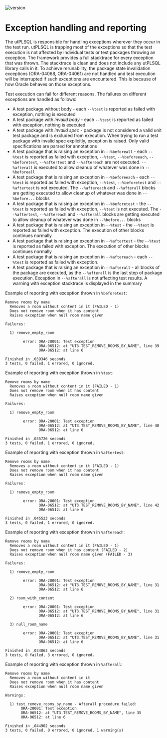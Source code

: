 ![version](https://img.shields.io/badge/version-v3.1.8.3145--develop-blue.svg)

# Exception handling and reporting

The utPLSQL is responsible for handling exceptions wherever they occur in the test run. utPLSQL is trapping most of the exceptions so that the test execution is not affected by individual tests or test packages throwing an exception.
The framework provides a full stacktrace for every exception that was thrown. The stacktrace is clean and does not include any utPLSQL library calls in it.
To achieve rerunability, the package state invalidation exceptions (ORA-04068, ORA-04061) are not handled and test execution will be interrupted if such exceptions are encountered. This is because of how Oracle behaves on those exceptions.

Test execution can fail for different reasons. The failures on different exceptions are handled as follows:
* A test package without body - each `--%test` is reported as failed with exception, nothing is executed
* A test package with _invalid body_ - each `--%test` is reported as failed with exception, nothing is executed
* A test package with _invalid spec_ - package is not considered a valid unit test package and is excluded from execution. When trying to run a test package with invalid spec explicitly, exception is raised. Only valid specifications are parsed for annotations 
* A test package that is raising an exception in `--%beforeall` - each `--%test` is reported as failed with exception, `--%test`, `--%beforeeach`, `--%beforetest`, `--%aftertest` and `--%aftereach` are not executed. `--%afterall` is executed to allow cleanup of whatever was done in `--%beforeall`
* A test package that is raising an exception in `--%beforeeach` - each `--%test` is reported as failed with exception, `--%test`, `--%beforetest` and `--%aftertest` is not executed. The `--%aftereach` and `--%afterall` blocks are getting executed to allow cleanup of whatever was done in `--%before...` blocks
* A test package that is raising an exception in `--%beforetest` - the `--%test` is reported as failed  with exception, `--%test` is not executed. The `--%aftertest`, `--%aftereach` and `--%afterall` blocks are getting executed to allow cleanup of whatever was done in `--%before...` blocks
* A test package that is raising an exception in `--%test` - the `--%test` is reported as failed with exception. The execution of other blocks continues normally
* A test package that is raising an exception in `--%aftertest` - the `--%test` is reported as failed with exception. The execution of other blocks continues normally
* A test package that is raising an exception in `--%aftereach` - each `--%test` is reported as failed with exception.
* A test package that is raising an exception in `--%afterall` - all blocks of  the package are executed, as the `--%afterall` is the last step of package execution. Exception in `--%afterall` is not affecting test results. A warning with exception stacktrace is displayed in the summary


Example of reporting with exception thrown in `%beforetest`:
````
Remove rooms by name
  Removes a room without content in it (FAILED - 1)
  Does not remove room when it has content
  Raises exception when null room name given
 
Failures:
 
  1) remove_empty_room
        
        error: ORA-20001: Test exception
               ORA-06512: at "UT3.TEST_REMOVE_ROOMS_BY_NAME", line 39
               ORA-06512: at line 6
       
Finished in ,039346 seconds
3 tests, 0 failed, 1 errored, 0 ignored.
````

Example of reporting with exception thrown in `%test`:
```
Remove rooms by name
  Removes a room without content in it (FAILED - 1)
  Does not remove room when it has content
  Raises exception when null room name given
 
Failures:
 
  1) remove_empty_room
        
        error: ORA-20001: Test exception
               ORA-06512: at "UT3.TEST_REMOVE_ROOMS_BY_NAME", line 48
               ORA-06512: at line 6
       
Finished in ,035726 seconds
3 tests, 0 failed, 1 errored, 0 ignored.
```

Example of reporting with exception thrown in `%aftertest`:
```
Remove rooms by name
  Removes a room without content in it (FAILED - 1)
  Does not remove room when it has content
  Raises exception when null room name given
 
Failures:
 
  1) remove_empty_room
        
        error: ORA-20001: Test exception
               ORA-06512: at "UT3.TEST_REMOVE_ROOMS_BY_NAME", line 42
               ORA-06512: at line 6
       
Finished in ,045523 seconds
3 tests, 0 failed, 1 errored, 0 ignored.
```

Example of reporting with exception thrown in `%aftereach`:
```
Remove rooms by name
  Removes a room without content in it (FAILED - 1)
  Does not remove room when it has content (FAILED - 2)
  Raises exception when null room name given (FAILED - 3)
 
Failures:
 
  1) remove_empty_room
        
        error: ORA-20001: Test exception
               ORA-06512: at "UT3.TEST_REMOVE_ROOMS_BY_NAME", line 31
               ORA-06512: at line 6
       
  2) room_with_content
        
        error: ORA-20001: Test exception
               ORA-06512: at "UT3.TEST_REMOVE_ROOMS_BY_NAME", line 31
               ORA-06512: at line 6
       
  3) null_room_name
        
        error: ORA-20001: Test exception
               ORA-06512: at "UT3.TEST_REMOVE_ROOMS_BY_NAME", line 31
               ORA-06512: at line 6
       
Finished in ,034863 seconds
3 tests, 0 failed, 3 errored, 0 ignored.
```

Example of reporting with exception thrown in `%afterall`:
```
Remove rooms by name
  Removes a room without content in it
  Does not remove room when it has content
  Raises exception when null room name given
 
Warnings:
 
  1) test_remove_rooms_by_name - Afterall procedure failed: 
       ORA-20001: Test exception
       ORA-06512: at "UT3.TEST_REMOVE_ROOMS_BY_NAME", line 35
       ORA-06512: at line 6
 
Finished in ,044902 seconds
3 tests, 0 failed, 0 errored, 0 ignored. 1 warning(s)
```
